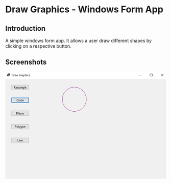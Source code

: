 # Draw Graphics - Windows Form App

## Introduction
A simple windows form app. It allows a user draw different shapes by clicking on a respective button.

## Screenshots
![draw graphics](screenshot.png)